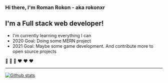 ### Hi there, I'm Roman Rokon - aka rokonxr

## I'm a Full stack web developer!
- I'm currently learning everything I can
- 2020 Goal: Doing some MERN project
- 2021 Goal: Maybe some game development. And contribute more to open source projects

💪 💪 💪 ❤ ❤ ❤

---

[![Github stats](https://github-readme-stats.vercel.app/api?username=rokonxr&count_private=true&show_icons=true)](https://github.com/rokonxr)
